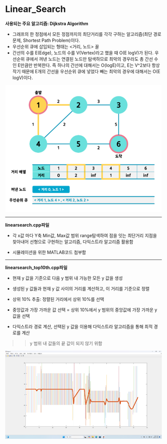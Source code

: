 # Linear_Search

**사용되는 주요 알고리즘: Dijkstra Algorithm**
- 그래프의 한 정점에서 모든 정점까지의 최단거리를 각각 구하는 알고리즘(최단 경로 문제, Shortest Path Problem)이다.
- 우선순위 큐에 삽입되는 형태는 <거리, 노드> 꼴
- 간선의 수를 E(Edge), 노드의 수를 V(Vertex)라고 했을 때 O(E logV)가 된다.
  우선순위 큐에서 꺼낸 노드는 연결된 노드만 탐색하므로 최악의 경우라도 총 간선 수인 E만큼만 반복한다. 즉 하나의 간선에 대해서는 O(logE)이고, E는 V^2보다 항상 작기 때문에 E개의 간선을 우선순위 큐에 넣었다 빼는 최악의 경우에 대해서는 O(E logV)이다.
<img src="./images/image2.png" alt="MATLAB images">

---

**linearsearch.cpp파일**
- 각 x값 마다 Y축 Min값, Max값 범위 range탐색하여 점을 잇는 최단거리 지점을 찾아내어 선형으로 구현하는 알고리즘, 다익스트라 알고리즘 활용함
+ 시뮬레이션을 위한 MATLAB코드 첨부함

---

**linearsearch_top10th.cpp파일**

- 현재 y 값을 기준으로 다음 y 범위 내 가능한 모든 y 값을 생성
- 생성된 y 값들과 현재 y 값 사이의 거리를 계산하고, 이 거리를 기준으로 정렬
- 상위 10% 추출: 정렬된 거리에서 상위 10%를 선택

- 중앙값과 가장 가까운 값 선택 = 상위 10%에서 y 범위의 중앙값에 가장 가까운 y 값을 선택
- 다익스트라 경로 계산, 선택된 y 값을 이용해 다익스트라 알고리즘을 통해 최적 경로를 계산
>> y 범위 내 값들의 끝 값이 되지 않기 위함

<img src="./images/image1.png" alt="MATLAB images">
